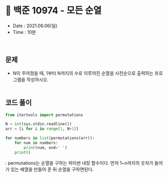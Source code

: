 # 🐯 백준 10974 - 모든 순열
- Date : 2021.06.06(일)
- Time : 10분
<br>

## 문제

- N이 주어졌을 때, 1부터 N까지의 수로 이루어진 순열을 사전순으로 출력하는 프로그램을 작성하시오.
<br><br>

## 코드 풀이
```python
from itertools import permutations

N = int(sys.stdin.readline())
arr = [i for i in range(1, N+1)]

for numbers in list(permutations(arr)):
    for num in numbers:
        print(num, end=' ')
    print()
```
: permutations는 순열을 구하는 파이썬 내장 함수이다. 먼저 1~n까지의 숫자가 들어가 있는 배열을 만들어 준 뒤 순열을 구하면된다.
